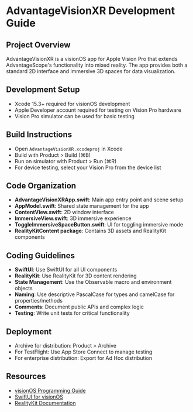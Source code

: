 # AdvantageVisionXR Development Guide

## Project Overview
AdvantageVisionXR is a visionOS app for Apple Vision Pro that extends AdvantageScope's functionality into mixed reality. The app provides both a standard 2D interface and immersive 3D spaces for data visualization.

## Development Setup
- Xcode 15.3+ required for visionOS development
- Apple Developer account required for testing on Vision Pro hardware
- Vision Pro simulator can be used for basic testing

## Build Instructions
- Open `AdvantageVisionXR.xcodeproj` in Xcode
- Build with Product > Build (⌘B)
- Run on simulator with Product > Run (⌘R)
- For device testing, select your Vision Pro from the device list

## Code Organization
- **AdvantageVisionXRApp.swift**: Main app entry point and scene setup
- **AppModel.swift**: Shared state management for the app
- **ContentView.swift**: 2D window interface
- **ImmersiveView.swift**: 3D immersive experience
- **ToggleImmersiveSpaceButton.swift**: UI for toggling immersive mode
- **RealityKitContent package**: Contains 3D assets and RealityKit components

## Coding Guidelines
- **SwiftUI**: Use SwiftUI for all UI components
- **RealityKit**: Use RealityKit for 3D content rendering
- **State Management**: Use the Observable macro and environment objects
- **Naming**: Use descriptive PascalCase for types and camelCase for properties/methods
- **Comments**: Document public APIs and complex logic
- **Testing**: Write unit tests for critical functionality

## Deployment
- Archive for distribution: Product > Archive
- For TestFlight: Use App Store Connect to manage testing
- For enterprise distribution: Export for Ad Hoc distribution

## Resources
- [visionOS Programming Guide](https://developer.apple.com/visionos/planning/)
- [SwiftUI for visionOS](https://developer.apple.com/documentation/visionOS/SwiftUI)
- [RealityKit Documentation](https://developer.apple.com/documentation/RealityKit)